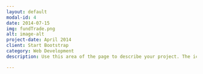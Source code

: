 ```yaml
---
layout: default
modal-id: 4
date: 2014-07-15
img: fundTrade.png
alt: image-alt
project-date: April 2014
client: Start Bootstrap 
category: Web Development
description: Use this area of the page to describe your project. The icon above is part of a free icon set by <a href="https://sellfy.com/p/8Q9P/jV3VZ/">Flat Icons</a>. On their website, you can download their free set with 16 icons, or you can purchase the entire set with 146 icons for only $12!

---
```


